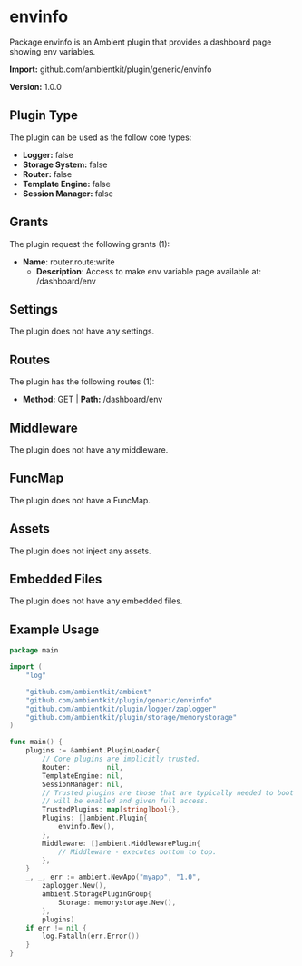# envinfo

Package envinfo is an Ambient plugin that provides a dashboard page showing env variables.

**Import:** github.com/ambientkit/plugin/generic/envinfo

**Version:** 1.0.0

## Plugin Type

The plugin can be used as the follow core types:

- **Logger:** false
- **Storage System:** false
- **Router:** false
- **Template Engine:** false
- **Session Manager:** false

## Grants

The plugin request the following grants (1):

- **Name**: router.route:write
  - **Description**: Access to make env variable page available at: /dashboard/env

## Settings

The plugin does not have any settings.

## Routes

The plugin has the following routes (1):
  - **Method:** GET | **Path:** /dashboard/env

## Middleware

The plugin does not have any middleware.

## FuncMap

The plugin does not have a FuncMap.

## Assets

The plugin does not inject any assets.

## Embedded Files

The plugin does not have any embedded files.

## Example Usage

```go
package main

import (
	"log"

	"github.com/ambientkit/ambient"
	"github.com/ambientkit/plugin/generic/envinfo"
	"github.com/ambientkit/plugin/logger/zaplogger"
	"github.com/ambientkit/plugin/storage/memorystorage"
)

func main() {
	plugins := &ambient.PluginLoader{
		// Core plugins are implicitly trusted.
		Router:         nil,
		TemplateEngine: nil,
		SessionManager: nil,
		// Trusted plugins are those that are typically needed to boot so they
		// will be enabled and given full access.
		TrustedPlugins: map[string]bool{},
		Plugins: []ambient.Plugin{
			envinfo.New(),
		},
		Middleware: []ambient.MiddlewarePlugin{
			// Middleware - executes bottom to top.
		},
	}
	_, _, err := ambient.NewApp("myapp", "1.0",
		zaplogger.New(),
		ambient.StoragePluginGroup{
			Storage: memorystorage.New(),
		},
		plugins)
	if err != nil {
		log.Fatalln(err.Error())
	}
}
```